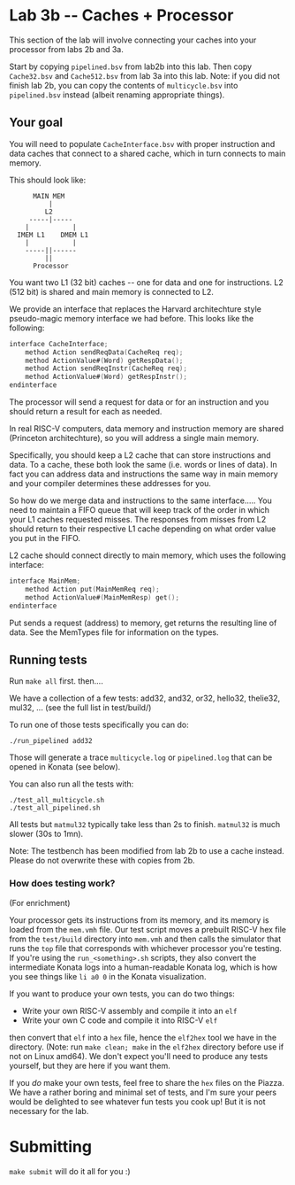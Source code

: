 # Lab 3b -- Caches + Processor

This section of the lab will involve connecting your caches into your processor from labs 2b and 3a.

Start by copying `pipelined.bsv` from lab2b into this lab. Then copy `Cache32.bsv` and `Cache512.bsv` from lab 3a into this lab. Note: if you did not finish lab 2b, you can copy the contents of `multicycle.bsv` into `pipelined.bsv` instead (albeit renaming appropriate things).

## Your goal

You will need to populate `CacheInterface.bsv` with proper instruction and data caches that connect to a shared cache, which in turn connects to main memory.

This should look like:
```
      MAIN MEM
          |
         L2
     -----|-----
    |           |
  IMEM L1    DMEM L1
    |           |
    -----||------
         ||    
      Processor
```

You want two L1 (32 bit) caches -- one for data and one for instructions. L2 (512 bit) is shared and main memory is connected to L2.

We provide an interface that replaces the Harvard architechture style pseudo-magic memory interface we had before. This looks like the following:
```verilog
interface CacheInterface;
    method Action sendReqData(CacheReq req);
    method ActionValue#(Word) getRespData();
    method Action sendReqInstr(CacheReq req);
    method ActionValue#(Word) getRespInstr();
endinterface
```
The processor will send a request for data or for an instruction and you should return a result for each as needed.

In real RISC-V computers, data memory and instruction memory are shared (Princeton architechture), so you will address a single main memory.

Specifically, you should keep a L2 cache that can store instructions and data. To a cache, these both look the same (i.e. words or lines of data). In fact you can address data and instructions the same way in main memory and your compiler determines these addresses for you.

So how do we merge data and instructions to the same interface.....
You need to maintain a FIFO queue that will keep track of the order in which your L1 caches requested misses. The responses from misses from L2 should return to their respective L1 cache depending on what order value you put in the FIFO. 

L2 cache should connect directly to main memory, which uses the following interface:
```verilog
interface MainMem;
    method Action put(MainMemReq req);
    method ActionValue#(MainMemResp) get();
endinterface
```
Put sends a request (address) to memory, get returns the resulting line of data. See the MemTypes file for information on the types.

## Running tests

Run `make all` first. then....

We have a collection of a few tests:
  add32, and32, or32, hello32, thelie32, mul32, ... (see the full list in test/build/)

To run one of those tests specifically you can do:

```
./run_pipelined add32
```

Those will generate a trace `multicycle.log` or `pipelined.log` that can be opened in Konata (see below).

You can also run all the tests with:
```
./test_all_multicycle.sh
./test_all_pipelined.sh
```

All tests but `matmul32` typically take less than 2s to finish. `matmul32` is much slower (30s to 1mn).

Note: The testbench has been modified from lab 2b to use a cache instead. Please do not overwrite these with copies from 2b.

### How does testing work?
(For enrichment)

Your processor gets its instructions from its memory, and its memory is loaded from the `mem.vmh` file. Our test script moves a prebuilt RISC-V hex file from the `test/build` directory into `mem.vmh` and then calls the simulator that runs the `top` file that corresponds with whichever processor you're testing. If you're using the `run_<something>.sh` scripts, they also convert the intermediate Konata logs into a human-readable Konata log, which is how you see things like `li a0 0` in the Konata visualization.

If you want to produce your own tests, you can do two things:
- Write your own RISC-V assembly and compile it into an `elf`
- Write your own C code and compile it into RISC-V `elf`

then convert that `elf` into a `hex` file, hence the `elf2hex` tool we have in the directory.  (Note: run `make clean; make` in the `elf2hex` directory before use if not on Linux amd64). We don't expect you'll need to produce any tests yourself, but they are here if you want them.

If you *do* make your own tests, feel free to share the `hex` files on the Piazza. We have a rather boring and minimal set of tests, and I'm sure your peers would be delighted to see whatever fun tests you cook up! But it is not necessary for the lab.

# Submitting
`make submit` will do it all for you :)
